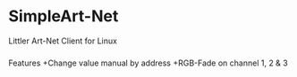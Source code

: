 SimpleArt-Net
=============

Littler Art-Net Client for Linux
### 
Features
+Change value manual by address 
+RGB-Fade on channel 1, 2 & 3
